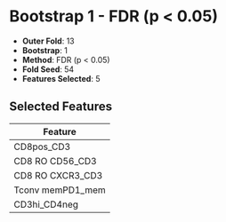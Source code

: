 # Bootstrap 1 - FDR (p < 0.05)

- **Outer Fold**: 13
- **Bootstrap**: 1
- **Method**: FDR (p < 0.05)
- **Fold Seed**: 54
- **Features Selected**: 5

## Selected Features

| Feature |
|---------|
| CD8pos_CD3 |
| CD8 RO CD56_CD3 |
| CD8 RO CXCR3_CD3 |
| Tconv memPD1_mem |
| CD3hi_CD4neg |
